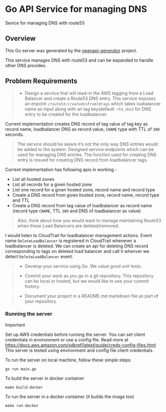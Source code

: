 # Go API Service for managing DNS

Sevice for managing DNS with route53

## Overview

This Go server was generated by the [openapi-generator](https://openapi-generator.tech) project.

This service manages DNS with route53 and can be expanded to handle other DNS provides. 

## Problem Requirements

> *  Design a service that will read-in the AWS tagging from a Load Balancer and create a Route53 DNS entry.
This service exposes an enpoint `/route53/creatednsfromlbtags` which takes loabalancer name as input along with an tag key(default: `r53_dns`) for DNS entry to be created for the loadbalancer. 

Current implementation creates DNS record of tag value of tag key as record name, loadbalancer DNS as record value,  `CNAME` type with TTL of `300` seconds.

> The service should be aware it’s not the only way DNS entries would be added to the system.
Designed service endpoints which can be used for managing DNS entries. The function used for creating DNS entry is resued for creating DNS record from loadbalancer tags.

Current implementation has following apis in working - 
* List all hosted zones
* List all records for a given hosted zone
* List one record for a given hosted zone, record name and record type
* Create a DNS record from given hosted zone, record name, record type and TTL
* Create a DNS record from tag value of loadbalancer as record name (record type `CNAME`, TTL `300` and DNS of loadbalancer as value) 

> Also, think about how you would want to manage maintaining Route53 when these Load Balancers are deleted/removed.

I would listen to CloudTrail for loadbalancer management actions. Event name `DeleteLoadBalancer` is registered in CloudTrail whenever a loadbalancer is deleted.  We can create an api for deleting DNS record corresponding to tags on deleted load balancer and call it whenver we detect `DeleteLoadBalancer` event. 

> * Develop your service using Go. We value good unit tests.

> * Commit your work as you go in a git repository. This repository can be local or hosted, but we would like to see your commit history.

> * Document your project in a README.md markdown file as part of your repository.



### Running the server


> [!IMPORTANT]  
> Set up AWS credentials before running the server. You can set client credentials in environment or use a config file. 
> Read more at https://docs.aws.amazon.com/sdkref/latest/guide/creds-config-files.html
> This server is tested using environment and config file client credentials.

To run the server on local machine, follow these simple steps:


```
go run main.go
```
To build the server in docker container 

```
make build-docker
```

To run the server in a docker container (it builds the image too)

```
make run-docker
```

